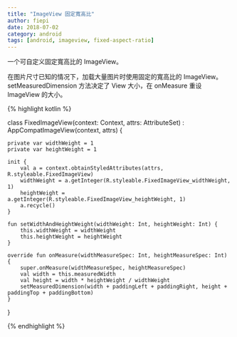 ```yaml
---
title: "ImageView 固定寬高比"
author: fiepi
date: 2018-07-02
category: android
tags: [android, imageview, fixed-aspect-ratio]
---
```


一个可自定义固定寬高比的 ImageView。
<!-- more -->
在图片尺寸已知的情况下，加载大量图片时使用固定的寬高比的 ImageView。
setMeasuredDimension 方法决定了 View 大小，在 onMeasure 重设 ImageView 的大小。

{% highlight kotlin %}

class FixedImageView(context: Context, attrs: AttributeSet) : AppCompatImageView(context, attrs) {

    private var widthWeight = 1
    private var heightWeight = 1

    init {
        val a = context.obtainStyledAttributes(attrs, R.styleable.FixedImageView)
        widthWeight = a.getInteger(R.styleable.FixedImageView_widthWeight, 1)
        heightWeight = a.getInteger(R.styleable.FixedImageView_heightWeight, 1)
        a.recycle()
    }

    fun setWidthAndHeightWeight(widthWeight: Int, heightWeight: Int) {
        this.widthWeight = widthWeight
        this.heightWeight = heightWeight
    }

    override fun onMeasure(widthMeasureSpec: Int, heightMeasureSpec: Int) {
        super.onMeasure(widthMeasureSpec, heightMeasureSpec)
        val width = this.measuredWidth
        val height = width * heightWeight / widthWeight
        setMeasuredDimension(width + paddingLeft + paddingRight, height + paddingTop + paddingBottom)
    }
}

{% endhighlight %}

